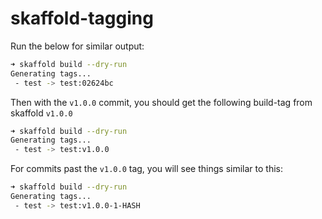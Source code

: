# skaffold-tagging

Run the below for similar output:

```sh
➜ skaffold build --dry-run
Generating tags...
 - test -> test:02624bc
```

Then with the `v1.0.0` commit, you should get the following build-tag from skaffold `v1.0.0`

```sh
➜ skaffold build --dry-run
Generating tags...
 - test -> test:v1.0.0
```

For commits past the `v1.0.0` tag, you will see things similar to this:

```sh
➜ skaffold build --dry-run
Generating tags...
 - test -> test:v1.0.0-1-HASH
```

